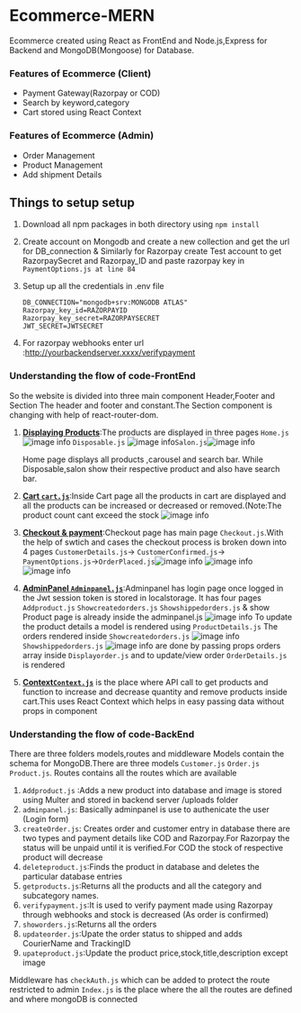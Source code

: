 # Ecommerce-MERN

Ecommerce created using React as FrontEnd and Node.js,Express for Backend and MongoDB(Mongoose) for Database.

### Features of Ecommerce (Client)

- Payment Gateway(Razorpay or COD)
- Search by keyword,category
- Cart stored using React Context

### Features of Ecommerce (Admin)

- Order Management
- Product Management
- Add shipment Details

## Things to setup setup

1. Download all npm packages in both directory using
   `npm install`

2. Create account on Mongodb and create a new collection and get the url for DB_connection & Similarly for Razorpay create Test account to get RazorpaySecret and Razorpay_ID and paste razorpay key in `PaymentOptions.js at line 84`

3. Setup up all the credentials in .env file
   ```
   DB_CONNECTION="mongodb+srv:MONGODB ATLAS"
   Razorpay_key_id=RAZORPAYID
   Razorpay_key_secret=RAZORPAYSECRET
   JWT_SECRET=JWTSECRET
   ```
4. For razorpay webhooks enter url :http://yourbackendserver.xxxx/verifypayment

### Understanding the flow of code-FrontEnd

So the website is divided into three main component Header,Footer and Section
The header and footer and constant.The Section component is changing with help of react-router-dom.

1. <u><b>Displaying Products</b></u>:The products are displayed in three pages
   `Home.js`![image info](./Readme_photos/Homepage.PNG) `Disposable.js` ![image info](./Readme_photos/Disposable.PNG)`Salon.js`![image info](./Readme_photos/Salon.PNG)

   Home page displays all products ,carousel and search bar.
   While Disposable,salon show their respective product and also have search bar.

2. <u><b>Cart `cart.js`</b></u>:Inside Cart page all the products in cart are displayed and all the products can be increased or decreased or removed.(Note:The product count cant exceed the stock
   ![image info](./Readme_photos/Shoppingcart.PNG)
3. <u><b>Checkout & payment</b></u>:Checkout page has main page `Checkout.js`.With the help of swtich and cases the checkout process is broken down into 4 pages
   `CustomerDetails.js`-> `CustomerConfirmed.js`-> `PaymentOptions.js`->`OrderPlaced.js`![image info](./Readme_photos/ShippingDetails.PNG)
   ![image info](./Readme_photos/Razorpay.PNG)
   ![image info](./Readme_photos/Orderplaced.PNG)
4. <u><b>AdminPanel `Adminpanel.js`</b></u>:Adminpanel has login page once logged in the Jwt session token is stored in localstorage. It has four pages
   `Addproduct.js` `Showcreatedorders.js` `Showshippedorders.js` & show Product page is already inside the adminpanel.js
   ![image info](./Readme_photos/showproducts.PNG)
   To update the product details a model is rendered using `ProductDetails.js`
   The orders rendered inside `Showcreatedorders.js` ![image info](./Readme_photos/createdorder.PNG) `Showshippedorders.js` ![image info](./Readme_photos/Shippedorder.PNG) are done by passing props orders array inside `Displayorder.js` and to update/view order `OrderDetails.js` is rendered
     


5) <u><b>Context`Context.js`</b></u> is the place where API call to get products and function to increase and decrease quantity and remove products inside cart.This uses React Context which helps in easy passing data without props in component

### Understanding the flow of code-BackEnd

There are three folders models,routes and middleware
Models contain the schema for MongoDB.There are three models `Customer.js` `Order.js` `Product.js`.
Routes contains all the routes which are available

1. `Addproduct.js` :Adds a new product into database and image is stored using Multer and stored in backend server /uploads folder
2. `adminpanel.js`: Basically adminpanel is use to authenicate the user (Login form)
3. `createOrder.js`: Creates order and customer entry in database there are two types and payment details like COD and Razorpay.For Razorpay the status will be unpaid until it is verified.For COD the stock of respective product will decrease
4. `deleteproduct.js`:Finds the product in database and deletes the particular database entries
5. `getproducts.js`:Returns all the products and all the category and subcategory names.
6. `verifypayment.js`:It is used to verify payment made using Razorpay through webhooks and stock is decreased (As order is confirmed)
7. `showorders.js`:Returns all the orders
8. `updateorder.js`:Upate the order status to shipped and adds CourierName and TrackingID
9. `upateproduct.js`:Update the product price,stock,title,description except image

Middleware has `checkAuth.js` which can be added to protect the route restricted to admin
`Index.js` is the place where the all the routes are defined and where mongoDB is connected
